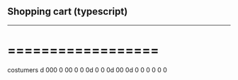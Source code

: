 ## Shopping cart (typescript)
---------------------------
==================
=================

costumers
d
000
0
00
0
0
0d
0
0
0d
00
0d
0
0
0
0
0
0
